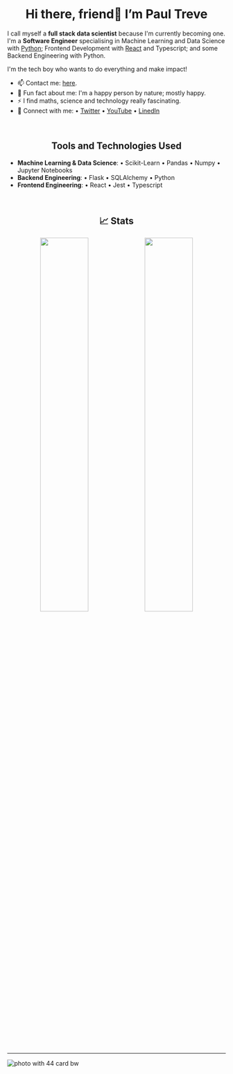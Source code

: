 <h1 align="center"> Hi there, friend👋 I’m Paul Treve</h1>

<!-- ![Dev44](https://user-images.githubusercontent.com/55891238/142205494-b3905db9-c4f7-4c12-b109-b9c34817a356.jpg) -->

<!-- <h2 align="center"> About me 🙂 </h2> -->

I call myself a **full stack data scientist** because I'm currently becoming one. I'm a **Software Engineer** specialising in Machine Learning and Data Science with [Python](https://python.org); Frontend Development with [React](https://reactjs.org/) and Typescript; and some Backend Engineering with Python.

I'm the tech boy who wants to do everything and make impact!
- 📫 Contact me: [here](mailto:trevenue44.main@gmail.com).
- 👀 Fun fact about me: I'm a happy person by nature; mostly happy. 
- ⚡ I find maths, science and technology really fascinating.
- 🤝 Connect with me: • [Twitter](https://twitter.com/trevenue44) • [YouTube](https://youtube.com/@trevenue44) • [LinedIn](https://www.linkedin.com/in/trevenue44/)

<!--- ![44](https://user-images.githubusercontent.com/55891238/141702415-39036067-23fb-40d2-9895-57f97053bae1.jpg) --->

<br>

<h2 align="center"> Tools and Technologies Used </h2>

- **Machine Learning & Data Science**: • Scikit-Learn • Pandas • Numpy • Jupyter Notebooks
- **Backend Engineering**: • Flask • SQLAlchemy • Python
- **Frontend Engineering**: • React • Jest • Typescript

<br>

<h2 align="center"> 📈 Stats</h2>
<p align="center">
<img width="47%"
   src="https://github-readme-stats.vercel.app/api?username=trevenue44&show_icons=true&theme=tokyonight" 
/>
  <img width="47%" src="https://github-readme-streak-stats.herokuapp.com/?user=trevenue44&theme=tokyonight" />
   
</p>
<br>

<hr>

![photo with 44 card bw](https://user-images.githubusercontent.com/55891238/157239242-57d3020b-fbf1-4d9f-9523-c588b6e9610c.jpg)

<!---

<img width="48%"  height="50%" src="https://github-readme-stats.vercel.app/api/top-langs/?username=trevenue44&layout=compact" />

![Paul Treve's github stats](https://github-readme-stats.vercel.app/api?username=trevenue44)

[LinkedIn](https://gh.linkedin.com/in/paul-treve-b5742a193) | [Twitter](https://www.twitter.com/trevennue) | [Math plus Tech (YouTube)](https://www.youtube.com/channel/UC-dACUufbrNAdhkiEIOVDcg) | [Math plus Tech (Medium)](https://mathplustech.medium.com/) | [Instagram](https://www.instagram.com/trevennue/)

